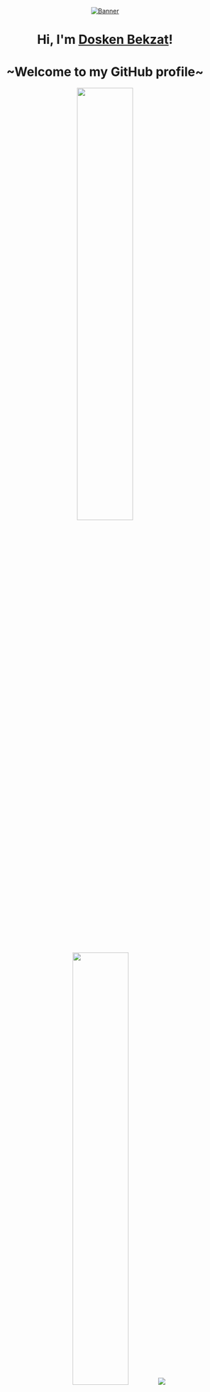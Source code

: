 <p align="center">
  <a href="https://www.google.kz"><img src="https://media1.tenor.com/m/XKCNoEfUT5AAAAAd/jjba-jojos-bizarre-adventure.gif" alt="Banner"></a>
</p>

<h1 align="center">Hi, I'm <a href="https://www.google.kz">Dosken Bekzat</a>!</h1>
<h1 align="center">~Welcome to my GitHub profile~</h1>

<p align="center">
  <img height="50%" width="auto" src ="https://github-readme-stats.vercel.app/api?username=roenbis&show_icons=true&count_private=true&theme=gruvbox&hide_border=true&hide=issues,contribs&bg_color=00000000">
  <img height="50%" width="auto" src ="https://github-readme-stats.vercel.app/api/top-langs/?username=roenbis&layout=compact&hide_border=true&theme=darcula&bg_color=00000000&langs_count=6&hide=jupyter%20notebook,tex,css,php&exclude_repo=Pacman-AI">
  <img src ="https://github-readme-streak-stats.herokuapp.com?user=roenbis&theme=darcula&hide_border=true&background=FFFFFF00">
  <br>
  <br>
</p>

<p align="center">
  <strong><a href="https://www.google.kz">Official Website</a></strong> |
  <strong><a href="https://instagram.com/">Instagram</a></strong> |
  <strong><a href="https://instagram.com/">Telegram</a></strong> |
  <strong><a href="https://instagram.com/">Tiktok</a></strong> |
  <strong><a href="https://discord.gg/">Discord</a></strong> |
  <strong><a href="https://www.linkedin.com/in/">LinkedIn</a></strong> 
</p>

<p align="center">❤ I'm currently working on Software Engineering ...</p>

